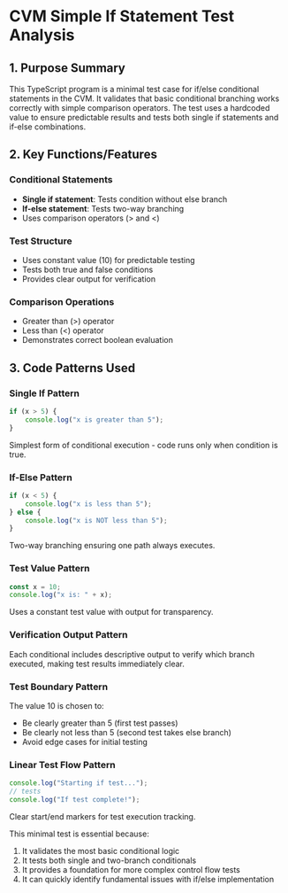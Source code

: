 # CVM Simple If Statement Test Analysis

## 1. Purpose Summary

This TypeScript program is a minimal test case for if/else conditional statements in the CVM. It validates that basic conditional branching works correctly with simple comparison operators. The test uses a hardcoded value to ensure predictable results and tests both single if statements and if-else combinations.

## 2. Key Functions/Features

### Conditional Statements
- **Single if statement**: Tests condition without else branch
- **If-else statement**: Tests two-way branching
- Uses comparison operators (> and <)

### Test Structure
- Uses constant value (10) for predictable testing
- Tests both true and false conditions
- Provides clear output for verification

### Comparison Operations
- Greater than (>) operator
- Less than (<) operator
- Demonstrates correct boolean evaluation

## 3. Code Patterns Used

### Single If Pattern
```typescript
if (x > 5) {
    console.log("x is greater than 5");
}
```
Simplest form of conditional execution - code runs only when condition is true.

### If-Else Pattern
```typescript
if (x < 5) {
    console.log("x is less than 5");
} else {
    console.log("x is NOT less than 5");
}
```
Two-way branching ensuring one path always executes.

### Test Value Pattern
```typescript
const x = 10;
console.log("x is: " + x);
```
Uses a constant test value with output for transparency.

### Verification Output Pattern
Each conditional includes descriptive output to verify which branch executed, making test results immediately clear.

### Test Boundary Pattern
The value 10 is chosen to:
- Be clearly greater than 5 (first test passes)
- Be clearly not less than 5 (second test takes else branch)
- Avoid edge cases for initial testing

### Linear Test Flow Pattern
```typescript
console.log("Starting if test...");
// tests
console.log("If test complete!");
```
Clear start/end markers for test execution tracking.

This minimal test is essential because:
1. It validates the most basic conditional logic
2. It tests both single and two-branch conditionals
3. It provides a foundation for more complex control flow tests
4. It can quickly identify fundamental issues with if/else implementation